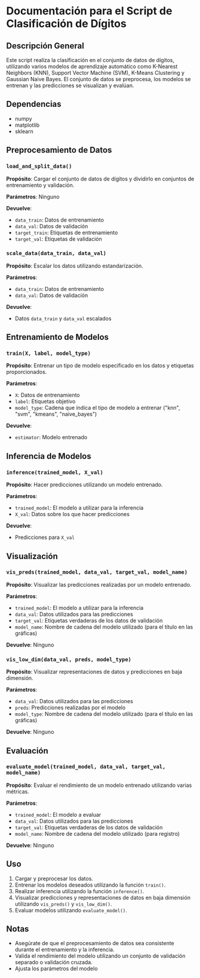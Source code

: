 # Documentación para el Script de Clasificación de Dígitos

## Descripción General
Este script realiza la clasificación en el conjunto de datos de dígitos, utilizando varios modelos de aprendizaje automático como K-Nearest Neighbors (KNN), Support Vector Machine (SVM), K-Means Clustering y Gaussian Naive Bayes. El conjunto de datos se preprocesa, los modelos se entrenan y las predicciones se visualizan y evalúan.

## Dependencias
- numpy
- matplotlib
- sklearn

## Preprocesamiento de Datos

### `load_and_split_data()`
**Propósito**: Cargar el conjunto de datos de dígitos y dividirlo en conjuntos de entrenamiento y validación.

**Parámetros**: Ninguno

**Devuelve**: 
- `data_train`: Datos de entrenamiento
- `data_val`: Datos de validación
- `target_train`: Etiquetas de entrenamiento
- `target_val`: Etiquetas de validación

### `scale_data(data_train, data_val)`
**Propósito**: Escalar los datos utilizando estandarización.

**Parámetros**:
- `data_train`: Datos de entrenamiento
- `data_val`: Datos de validación

**Devuelve**: 
- Datos `data_train` y `data_val` escalados

## Entrenamiento de Modelos

### `train(X, label, model_type)`
**Propósito**: Entrenar un tipo de modelo especificado en los datos y etiquetas proporcionados.

**Parámetros**:
- `X`: Datos de entrenamiento
- `label`: Etiquetas objetivo
- `model_type`: Cadena que indica el tipo de modelo a entrenar ("knn", "svm", "kmeans", "naive_bayes")

**Devuelve**: 
- `estimator`: Modelo entrenado

## Inferencia de Modelos

### `inference(trained_model, X_val)`
**Propósito**: Hacer predicciones utilizando un modelo entrenado.

**Parámetros**:
- `trained_model`: El modelo a utilizar para la inferencia
- `X_val`: Datos sobre los que hacer predicciones

**Devuelve**: 
- Predicciones para `X_val`

## Visualización

### `vis_preds(trained_model, data_val, target_val, model_name)`
**Propósito**: Visualizar las predicciones realizadas por un modelo entrenado.

**Parámetros**:
- `trained_model`: El modelo a utilizar para la inferencia
- `data_val`: Datos utilizados para las predicciones
- `target_val`: Etiquetas verdaderas de los datos de validación
- `model_name`: Nombre de cadena del modelo utilizado (para el título en las gráficas)

**Devuelve**: Ninguno

### `vis_low_dim(data_val, preds, model_type)`
**Propósito**: Visualizar representaciones de datos y predicciones en baja dimensión.

**Parámetros**:
- `data_val`: Datos utilizados para las predicciones
- `preds`: Predicciones realizadas por el modelo
- `model_type`: Nombre de cadena del modelo utilizado (para el título en las gráficas)

**Devuelve**: Ninguno

## Evaluación

### `evaluate_model(trained_model, data_val, target_val, model_name)`
**Propósito**: Evaluar el rendimiento de un modelo entrenado utilizando varias métricas.

**Parámetros**:
- `trained_model`: El modelo a evaluar
- `data_val`: Datos utilizados para las predicciones
- `target_val`: Etiquetas verdaderas de los datos de validación
- `model_name`: Nombre de cadena del modelo utilizado (para registro)

**Devuelve**: Ninguno

## Uso
1. Cargar y preprocesar los datos.
2. Entrenar los modelos deseados utilizando la función `train()`.
3. Realizar inferencia utilizando la función `inference()`.
4. Visualizar predicciones y representaciones de datos en baja dimensión utilizando `vis_preds()` y `vis_low_dim()`.
5. Evaluar modelos utilizando `evaluate_model()`.

## Notas
- Asegúrate de que el preprocesamiento de datos sea consistente durante el entrenamiento y la inferencia.
- Valida el rendimiento del modelo utilizando un conjunto de validación separado o validación cruzada.
- Ajusta los parámetros del modelo
